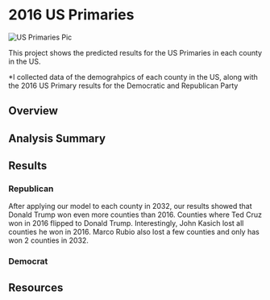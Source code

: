 # 2016 US Primaries
![US Primaries Pic](https://user-images.githubusercontent.com/63736593/96067835-342dd400-0e60-11eb-8a38-066d2d267c7f.jpg)

This project shows the predicted results for the US Primaries in each county in the US. 

*I collected data of the demograhpics of each county in the US, along with the 2016 US Primary results for the Democratic and Republican Party
## Overview


## Analysis Summary



## Results
### Republican
After applying our model to each county in 2032, our results showed that Donald Trump won even more counties than 2016. Counties where Ted Cruz won in 2016 flipped to Donald Trump. Interestingly, John Kasich lost all counties he won in 2016. Marco Rubio also lost a few counties and only has won 2 counties in 2032. 
### Democrat

## Resources
